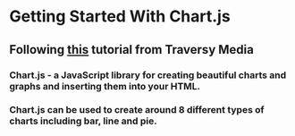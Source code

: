 # Getting Started With Chart.js

## Following [this](https://www.youtube.com/watch?v=sE08f4iuOhA) tutorial from Traversy Media

### Chart.js - a JavaScript library for creating beautiful charts and graphs and inserting them into your HTML.
### Chart.js can be used to create around 8 different types of charts including bar, line and pie.
